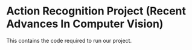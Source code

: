 # Action Recognition Project (Recent Advances In Computer Vision)

This contains the code required to run our project.
